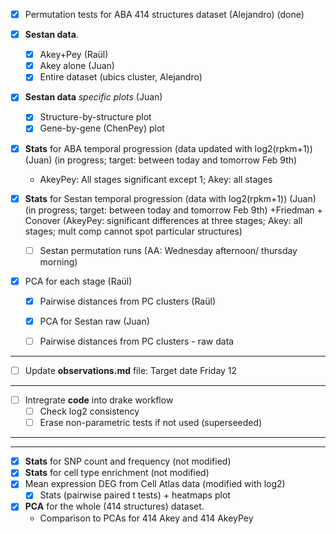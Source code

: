 
- [X] Permutation tests for ABA 414 structures dataset (Alejandro) (done)

- [X] **Sestan data**.
    + [X] Akey+Pey (Raül)
    + [X] Akey alone (Juan)
    + [X] Entire dataset (ubics cluster, Alejandro)
    
 - [X] **Sestan data** *specific plots* (Juan)
    + [X] Structure-by-structure plot
    + [X] Gene-by-gene (ChenPey) plot
  
- [X] **Stats** for ABA temporal progression (data updated with log2(rpkm+1)) (Juan) (in progress; target: between today and tomorrow Feb 9th)
    + AkeyPey: All stages significant except 1; Akey: all stages

- [X] **Stats** for Sestan temporal progression (data with log2(rpkm+1))  (Juan) (in progress; target: between today and tomorrow Feb 9th)
    +Friedman + Conover (AkeyPey: significant differences at three stages; Akey: all stages; mult comp cannot spot particular structures)
    + [ ] Sestan permutation runs (AA: Wednesday afternoon/ thursday morning)
    
- [X] PCA for each stage (Raül)
    - [X] Pairwise distances from PC clusters (Raül)
    - [X] PCA for Sestan raw (Juan)
    - [ ] Pairwise distances from PC clusters - raw data

  
----  
  
- [ ] Update **observations.md** file: Target date Friday 12


--- 
  
- [ ] Intregrate **code** into drake workflow
  + [ ] Check log2 consistency
  + [ ] Erase non-parametric tests if not used (superseeded)

--- 
--- 

- [X] **Stats** for SNP count and frequency (not modified)
- [X] **Stats** for cell type enrichment (not modified)
- [X] Mean expression DEG from Cell Atlas data (modified with log2)
  + [X] Stats (pairwise paired t tests) + heatmaps plot
  
- [X] **PCA** for the whole (414 structures) dataset.
  + Comparison to PCAs for 414 Akey and 414 AkeyPey  
  


